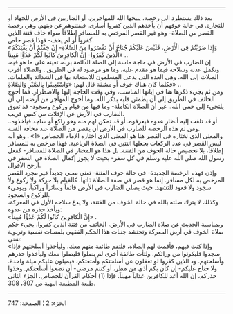 ------------------------------------------------------------------------

بعد ذلك يستطرد الى رخصة، يبيحها الله للمهاجرين، أو الضاربين في الأرض
للجهاد أو للتجارة. في حالة خوفهم أن يأخذهم الذين كفروا أسارى. فيفتنوهم
عن دينهم. وهي رخصة القصر من الصلاة- وهو غير القصر المرخص به للمسافر
إطلاقاً سواء خاف فتنة الذين كفروا أو لم يخف- فهذا قصر خاص.  
«وَإِذا ضَرَبْتُمْ فِي الْأَرْضِ، فَلَيْسَ عَلَيْكُمْ جُناحٌ أَنْ تَقْصُرُوا مِنَ الصَّلاةِ- إِنْ خِفْتُمْ أَنْ
يَفْتِنَكُمُ الَّذِينَ كَفَرُوا- إِنَّ الْكافِرِينَ كانُوا لَكُمْ عَدُوًّا مُبِيناً» ..  
إن الضارب في الأرض في حاجة ماسة إلى الصلة الدائمة بربه، تعينه على ما هو
فيه، وتكمل عدته وسلاحه فيما هو مقدم عليه، وما هو مرصود له في الطريق..
والصلاة أقرب الصلات إلى الله. وهي العدة التي يدعى المسلمون للاستعانة بها
في الشدائد والملمات. فكلما كان هناك خوف أو مشقة قال لهم: «وَاسْتَعِينُوا
بِالصَّبْرِ وَالصَّلاةِ» ..  
ومن ثم يجيء ذكرها هنا في إبانها المناسب، وفي وقت الحاجة إليها والاضطرار.
فما أحوج الخائف في الطريق إلى أن يطمئن قلبه بذكر الله. وما أحوج المهاجر
من أرضه إلى أن يلتجىء إلى حمى الله.. غير أن الصلاة الكاملة- وما فيها من
قيام وركوع وسجود- قد تعوق الضارب في الأرض عن الإفلات من كمين قريب.  
أو قد تلفت إليه أنظار عدوه فيعرفوه. أو قد تمكن لهم منه وهو راكع أو ساجد
فيأخذوه.. ومن ثم هذه الرخصة للضارب في الأرض أن يقصر من الصلاة عند مخافة
الفتنة.  
والمعنى الذي نختاره في القصر هنا هو المعنى الذي اختاره الإمام الجصاص «1»
. وهو أنه ليس القصر في عدد الركعات بجعلها اثنتين في الصلاة الرباعية.
فهذا مرخص به للمسافر إطلاقاً، بلا تخصيص حالة الخوف من الفتنة. بل هذا هو
المختار في الصلاة للمسافر- كفعل رسول الله صلى الله عليه وسلم في كل سفر-
بحيث لا يجوز إكمال الصلاة في السفر في أرجح الأقوال.  
وإذن فهذه الرخصة الجديدة- في حالة خوف الفتنة- تعني معنى جديداً غير مجرد
القصر المرخص به لكل مسافر. إنما هو قصر في صفة الصلاة ذاتها. كالقيام بلا
حركة ولا ركوع ولا سجود ولا قعود للتشهد. حيث يصلي الضارب في الأرض قائماً
وسائراً وراكباً، ويومىء للركوع والسجود.  
وكذلك لا يترك صلته بالله في حالة الخوف من الفتنة، ولا يدع سلاحه الأول في
المعركة، ويأخذ حذره من عدوه:  
«إِنَّ الْكافِرِينَ كانُوا لَكُمْ عَدُوًّا مُبِيناً» .  
وبمناسبة الحديث عن صلاة الضارب في الأرض، الخائف من فتنة الذين كفروا،
يجيء حكم صلاة الخوف في أرض المعركة وتحتشد جنبات هذا الحكم الفقهي بلمسات
نفسية وتربوية شتى:  
«وإذا كنت فيهم، فأقمت لهم الصلاة، فلتقم طائفة منهم معك، وليأخذوا أسلحتهم
فإذا سجدوا فليكونوا من ورائكم. ولتأت طائفة أخرى لم يصلوا فليصلوا معك
وليأخذوا حذرهم وأسلحتهم. ود الذين كفروا لو تغفلون عن أسلحتكم وأمتعتكم،
فيميلون عليكم ميلة واحدة. ولا جناح عليكم- إن كان بكم أذى من مطر، أو كنتم
مرضى- أن تضعوا أسلحتكم. وخذوا حذركم، إن الله أعد للكافرين عذاباً مهيناً.
فإذا (1) أحكام القرآن للجصاص. الجزء الثاني طبعة المطبعة البهية ص 307،
308.

------------------------------------------------------------------------

الجزء: 2 ¦ الصفحة: 747
